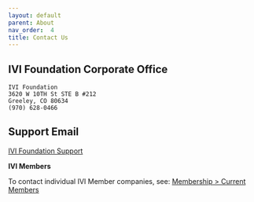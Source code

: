 ```yaml
---
layout: default
parent: About
nav_order:  4
title: Contact Us
---
```


## IVI Foundation Corporate Office
```
IVI Foundation
3620 W 10TH St STE B #212
Greeley, CO 80634
(970) 628-0466
```

## Support Email

[IVI Foundation Support](mailto:support@ivifoundation.org)

**IVI Members**

To contact individual IVI Member companies, see: [Membership \> Current Members](membership/current_members.html)
